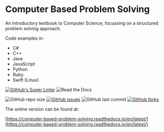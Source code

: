 # Computer Based Problem Solving

An introductory textbook to Computer Science, focussing on a structured problem solving approach. 

Code examples in:
- C#
- C++
- Java
- JavaScript
- Python
- Ruby
- Swift (Linux)


[![GitHub's Super Linter](https://github.com/Mr-Coxall/Computer-Based-Problem-Solving/workflows/Super%20Linter/badge.svg)](https://github.com/Mr-Coxall/Computer-Based-Problem-Solving/actions)
![Read the Docs](https://img.shields.io/readthedocs/computer-based-problem-solving.svg)

![GitHub repo size](https://img.shields.io/github/repo-size/mr-coxall/Computer-Based-Problem-Solving.svg)
[![GitHub issues](https://img.shields.io/github/issues/mr-coxall/Computer-Based-Problem-Solving.svg)](https://github.com/Mr-Coxall/Computer-Based-Problem-Solving/issues)
![GitHub last commit](https://img.shields.io/github/last-commit/mr-coxall/Computer-Based-Problem-Solving.svg)
[![GitHub forks](https://img.shields.io/github/forks/mr-coxall/Computer-Based-Problem-Solving.svg?style=social)](https://github.com/Mr-Coxall/Computer-Based-Problem-Solving/network/members)

The online version can be found at:

[https://computer-based-problem-solving.readthedocs.io/en/latest/](https://computer-based-problem-solving.readthedocs.io/en/latest/)
